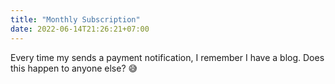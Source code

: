 ```yaml
---
title: "Monthly Subscription"
date: 2022-06-14T21:26:21+07:00
---
```


Every time my sends a payment notification, I remember I have a blog. Does this happen to anyone else? 😅 
